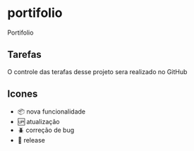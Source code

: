 # portifolio

Portifolio

## Tarefas 

O controle das terafas desse projeto sera realizado no GitHub

## Icones

- :package: nova funcionalidade
- :up: atualização
- :beetle: correção de bug
- :checkered_flag: release